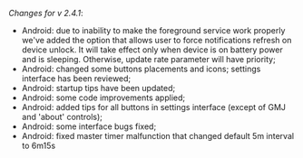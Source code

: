 _Changes for v 2.4.1_:
- Android: due to inability to make the foreground service work properly we've added the option that allows user to force notifications refresh on device unlock. It will take effect only when device is on battery power and is sleeping. Otherwise, update rate parameter will have priority;
- Android: changed some buttons placements and icons; settings interface has been reviewed;
- Android: startup tips have been updated;
- Android: some code improvements applied;
- Android: added tips for all buttons in settings interface (except of GMJ and 'about' controls);
- Android: some interface bugs fixed;
- Android: fixed master timer malfunction that changed default 5m interval to 6m15s
